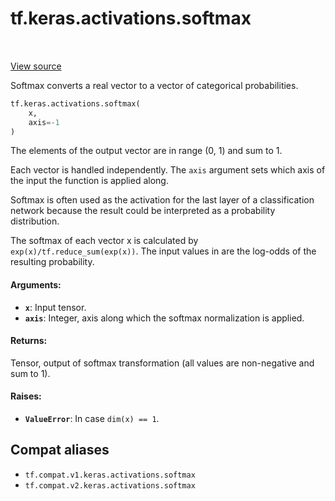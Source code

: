 <div itemscope itemtype="http://developers.google.com/ReferenceObject">
<meta itemprop="name" content="tf.keras.activations.softmax" />
<meta itemprop="path" content="Stable" />
</div>

# tf.keras.activations.softmax

<!-- Insert buttons and diff -->

<table class="tfo-notebook-buttons tfo-api" align="left">
</table>

<a target="_blank" href="/code/stable/tensorflow/python/keras/activations.py">View source</a>



Softmax converts a real vector to a vector of categorical probabilities.

``` python
tf.keras.activations.softmax(
    x,
    axis=-1
)
```



<!-- Placeholder for "Used in" -->

The elements of the output vector are in range (0, 1) and sum to 1.

Each vector is handled independently. The `axis` argument sets which axis
of the input the function is applied along.

Softmax is often used as the activation for the last
layer of a classification network because the result could be interpreted as
a probability distribution.

The softmax of each vector x is calculated by `exp(x)/tf.reduce_sum(exp(x))`.
The input values in are the log-odds of the resulting probability.

#### Arguments:


* <b>`x`</b>: Input tensor.
* <b>`axis`</b>: Integer, axis along which the softmax normalization is applied.


#### Returns:

Tensor, output of softmax transformation (all values are non-negative
  and sum to 1).



#### Raises:


* <b>`ValueError`</b>: In case `dim(x) == 1`.

## Compat aliases

* `tf.compat.v1.keras.activations.softmax`
* `tf.compat.v2.keras.activations.softmax`

